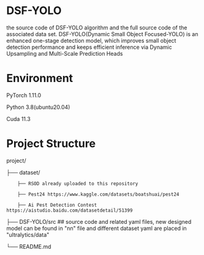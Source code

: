 # DSF-YOLO
the source code of DSF-YOLO algorithm and the full source code of the associated data set. DSF-YOLO(Dynamic Small Object Focused-YOLO) is an enhanced one-stage detection model, which improves small object detection performance and keeps efficient inference via Dynamic Upsampling and Multi-Scale Prediction Heads
 
# Environment
PyTorch  1.11.0

Python  3.8(ubuntu20.04)

Cuda  11.3
 

# Project Structure
project/

├── dataset/         

        ├── RSOD already uploaded to this repository
        
        ├── Pest24 https://www.kaggle.com/datasets/boatshuai/pest24

        ├── Ai Pest Detection Contest https://aistudio.baidu.com/datasetdetail/51399
        

├── DSF-YOLO/src          ## source code and related yaml files, new designed model can be found in "nn" file and different dataset yaml are placed in "ultralytics/data"

└── README.md    
